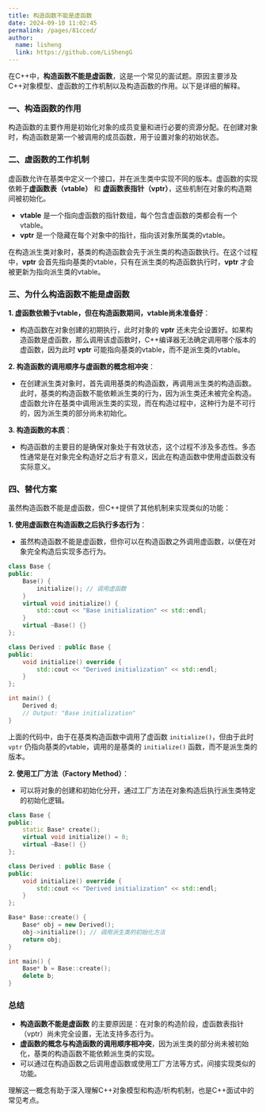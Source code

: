 ```yaml
---
title: 构造函数不能是虚函数
date: 2024-09-10 11:02:45
permalink: /pages/81cced/
author: 
  name: lisheng
  link: https://github.com/LiShengG
---
```

在C++中，**构造函数不能是虚函数**，这是一个常见的面试题。原因主要涉及C++对象模型、虚函数的工作机制以及构造函数的作用。以下是详细的解释。

### 一、构造函数的作用

构造函数的主要作用是初始化对象的成员变量和进行必要的资源分配。在创建对象时，构造函数是第一个被调用的成员函数，用于设置对象的初始状态。

### 二、虚函数的工作机制

虚函数允许在基类中定义一个接口，并在派生类中实现不同的版本。虚函数的实现依赖于**虚函数表（vtable）** 和 **虚函数表指针（vptr）**，这些机制在对象的构造期间被初始化。

- **vtable** 是一个指向虚函数的指针数组，每个包含虚函数的类都会有一个vtable。
- **vptr** 是一个隐藏在每个对象中的指针，指向该对象所属类的vtable。

在构造派生类对象时，基类的构造函数会先于派生类的构造函数执行。在这个过程中，**vptr** 会首先指向基类的vtable，只有在派生类的构造函数执行时，**vptr** 才会被更新为指向派生类的vtable。

### 三、为什么构造函数不能是虚函数

**1. 虚函数依赖于vtable，但在构造函数期间，vtable尚未准备好**：
   - 构造函数在对象创建的初期执行，此时对象的 **vptr** 还未完全设置好。如果构造函数是虚函数，那么调用该虚函数时，C++编译器无法确定调用哪个版本的虚函数，因为此时 **vptr** 可能指向基类的vtable，而不是派生类的vtable。

**2. 构造函数的调用顺序与虚函数的概念相冲突**：
   - 在创建派生类对象时，首先调用基类的构造函数，再调用派生类的构造函数。此时，基类的构造函数不能依赖派生类的行为，因为派生类还未被完全构造。虚函数允许在基类中调用派生类的实现，而在构造过程中，这种行为是不可行的，因为派生类的部分尚未初始化。

**3. 构造函数的本质**：
   - 构造函数的主要目的是确保对象处于有效状态，这个过程不涉及多态性。多态性通常是在对象完全构造好之后才有意义，因此在构造函数中使用虚函数没有实际意义。

### 四、替代方案

虽然构造函数不能是虚函数，但C++提供了其他机制来实现类似的功能：

**1. 使用虚函数在构造函数之后执行多态行为**：
   - 虽然构造函数不能是虚函数，但你可以在构造函数之外调用虚函数，以便在对象完全构造后实现多态行为。

   ```cpp
   class Base {
   public:
       Base() {
           initialize(); // 调用虚函数
       }
       virtual void initialize() {
           std::cout << "Base initialization" << std::endl;
       }
       virtual ~Base() {}
   };

   class Derived : public Base {
   public:
       void initialize() override {
           std::cout << "Derived initialization" << std::endl;
       }
   };

   int main() {
       Derived d;
       // Output: "Base initialization"
   }
   ```

   上面的代码中，由于在基类构造函数中调用了虚函数 `initialize()`，但由于此时 `vptr` 仍指向基类的vtable，调用的是基类的 `initialize()` 函数，而不是派生类的版本。

**2. 使用工厂方法（Factory Method）**：
   - 可以将对象的创建和初始化分开，通过工厂方法在对象构造后执行派生类特定的初始化逻辑。

   ```cpp
   class Base {
   public:
       static Base* create();
       virtual void initialize() = 0;
       virtual ~Base() {}
   };

   class Derived : public Base {
   public:
       void initialize() override {
           std::cout << "Derived initialization" << std::endl;
       }
   };

   Base* Base::create() {
       Base* obj = new Derived();
       obj->initialize(); // 调用派生类的初始化方法
       return obj;
   }

   int main() {
       Base* b = Base::create();
       delete b;
   }
   ```

### 总结

- **构造函数不能是虚函数** 的主要原因是：在对象的构造阶段，虚函数表指针（vptr）尚未完全设置，无法支持多态行为。
- **虚函数的概念与构造函数的调用顺序相冲突**，因为派生类的部分尚未被初始化，基类的构造函数不能依赖派生类的实现。
- 可以通过在构造函数之后调用虚函数或使用工厂方法等方式，间接实现类似的功能。

理解这一概念有助于深入理解C++对象模型和构造/析构机制，也是C++面试中的常见考点。